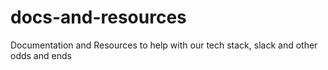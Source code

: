 # docs-and-resources
Documentation and Resources to help with our tech stack, slack and other odds and ends
